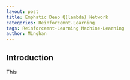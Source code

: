```yaml
---
layout: post
title: Emphatic Deep Q(lambda) Network
categories: Reinforcemnt-Learning
tags: Reinforcemnt-Learning Machine-Learning
author: Minghan
---
```


## Introduction
This
